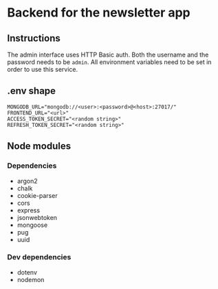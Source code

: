 # Backend for the newsletter app

## Instructions

The admin interface uses HTTP Basic auth. Both the username and the password needs to be `admin`.
All environment variables need to be set in order to use this service.

## .env shape

```.env
MONGODB_URL="mongodb://<user>:<password>@<host>:27017/"
FRONTEND_URL="<url>"
ACCESS_TOKEN_SECRET="<random string>"
REFRESH_TOKEN_SECRET="<random string>"
```

## Node modules

### Dependencies

- argon2
- chalk
- cookie-parser
- cors
- express
- jsonwebtoken
- mongoose
- pug
- uuid

### Dev dependencies

- dotenv
- nodemon
